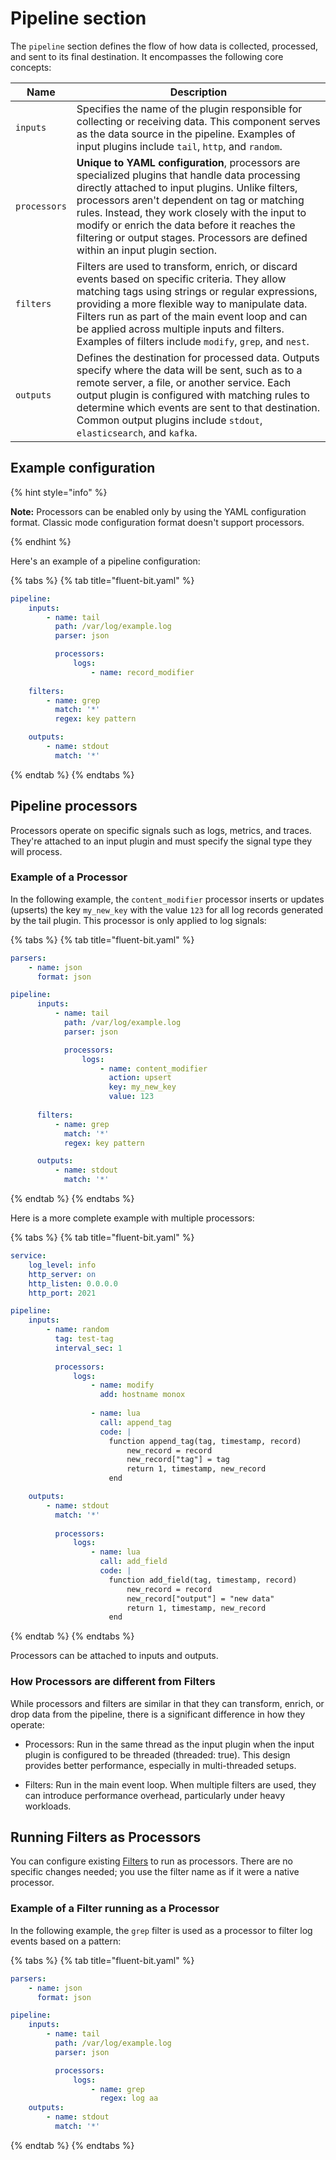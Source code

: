 # Pipeline section

The `pipeline` section defines the flow of how data is collected, processed, and sent to its final destination. It encompasses the following core concepts:

| Name | Description |
| ---- | ----------- |
| `inputs` | Specifies the name of the plugin responsible for collecting or receiving data. This component serves as the data source in the pipeline. Examples of input plugins include `tail`, `http`, and `random`. |
| `processors` | **Unique to YAML configuration**, processors are specialized plugins that handle data processing directly attached to input plugins. Unlike filters, processors aren't dependent on tag or matching rules. Instead, they work closely with the input to modify or enrich the data before it reaches the filtering or output stages. Processors are defined within an input plugin section. |
| `filters` | Filters are used to transform, enrich, or discard events based on specific criteria. They allow matching tags using strings or regular expressions, providing a more flexible way to manipulate data. Filters run as part of the main event loop and can be applied across multiple inputs and filters. Examples of filters include `modify`, `grep`, and `nest`. |
| `outputs` | Defines the destination for processed data. Outputs specify where the data will be sent, such as to a remote server, a file, or another service. Each output plugin is configured with matching rules to determine which events are sent to that destination. Common output plugins include `stdout`, `elasticsearch`, and `kafka`. |

## Example configuration

{% hint style="info" %}

**Note:** Processors can be enabled only by using the YAML configuration format. Classic mode configuration format 
doesn't support processors.

{% endhint %}

Here's an example of a pipeline configuration:

{% tabs %}
{% tab title="fluent-bit.yaml" %}

```yaml
pipeline:
    inputs:
        - name: tail
          path: /var/log/example.log
          parser: json

          processors:
              logs:
                  - name: record_modifier
                    
    filters:
        - name: grep
          match: '*'
          regex: key pattern

    outputs:
        - name: stdout
          match: '*'
```

{% endtab %}
{% endtabs %}

## Pipeline processors

Processors operate on specific signals such as logs, metrics, and traces. They're attached to an input plugin and must specify the signal type they will process.

### Example of a Processor

In the following example, the `content_modifier` processor inserts or updates (upserts) the key `my_new_key` with the value `123` for all log records generated by the tail plugin. This processor is only applied to log signals:

{% tabs %}
{% tab title="fluent-bit.yaml" %}

```yaml
parsers:
    - name: json
      format: json

pipeline:
      inputs:
          - name: tail
            path: /var/log/example.log
            parser: json

            processors:
                logs:
                    - name: content_modifier
                      action: upsert
                      key: my_new_key
                      value: 123
  
      filters:
          - name: grep
            match: '*'
            regex: key pattern

      outputs:
          - name: stdout
            match: '*'
```

{% endtab %}
{% endtabs %}

Here is a more complete example with multiple processors:

{% tabs %}
{% tab title="fluent-bit.yaml" %}

```yaml
service:
    log_level: info
    http_server: on
    http_listen: 0.0.0.0
    http_port: 2021

pipeline:
    inputs:
        - name: random
          tag: test-tag
          interval_sec: 1
      
          processors:
              logs:
                  - name: modify
                    add: hostname monox
          
                  - name: lua
                    call: append_tag
                    code: |
                      function append_tag(tag, timestamp, record)
                          new_record = record
                          new_record["tag"] = tag
                          return 1, timestamp, new_record
                      end

    outputs:
        - name: stdout
          match: '*'
      
          processors:
              logs:
                  - name: lua
                    call: add_field
                    code: |
                      function add_field(tag, timestamp, record)
                          new_record = record
                          new_record["output"] = "new data"
                          return 1, timestamp, new_record
                      end
```

{% endtab %}
{% endtabs %}

Processors can be attached to inputs and outputs.

### How Processors are different from Filters

While processors and filters are similar in that they can transform, enrich, or drop data from the pipeline, there is a significant difference in how they operate:

- Processors: Run in the same thread as the input plugin when the input plugin is configured to be threaded (threaded: true). This design provides better performance, especially in multi-threaded setups.

- Filters: Run in the main event loop. When multiple filters are used, they can introduce performance overhead, particularly under heavy workloads.

## Running Filters as Processors

You can configure existing [Filters](https://docs.fluentbit.io/manual/pipeline/filters) to run as processors. There are no specific changes needed; you use the filter name as if it were a native processor.

### Example of a Filter running as a Processor

In the following example, the `grep` filter is used as a processor to filter log events based on a pattern:

{% tabs %}
{% tab title="fluent-bit.yaml" %}

```yaml
parsers:
    - name: json
      format: json

pipeline:
    inputs:
        - name: tail
          path: /var/log/example.log
          parser: json

          processors:
              logs:
                  - name: grep
                    regex: log aa
    outputs:
        - name: stdout
          match: '*'
```

{% endtab %}
{% endtabs %}